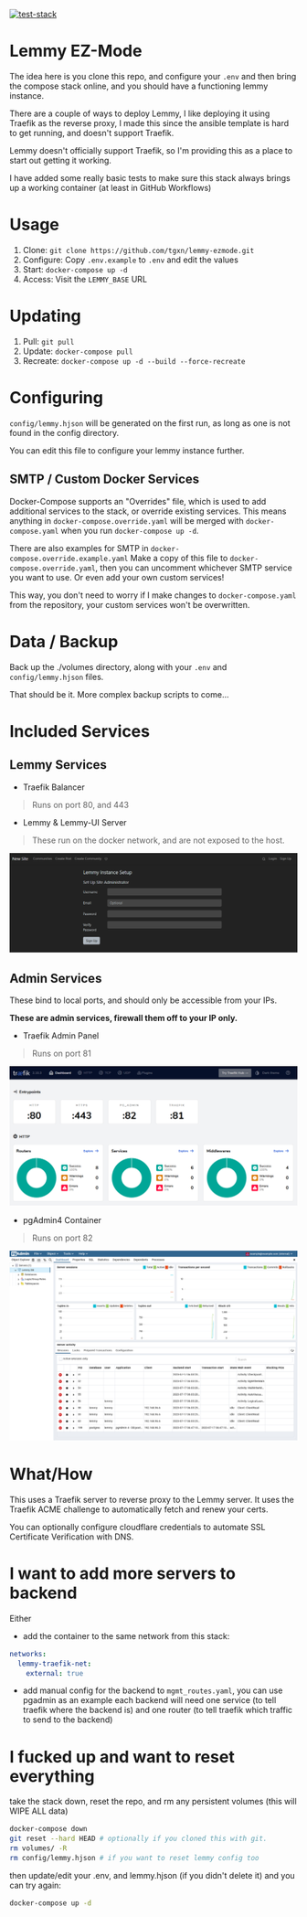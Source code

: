 [![test-stack](https://github.com/tgxn/lemmy-ezmode/actions/workflows/test.yaml/badge.svg)](https://github.com/tgxn/lemmy-ezmode/actions/workflows/test.yaml)

# Lemmy EZ-Mode

The idea here is you clone this repo, and configure your `.env` and then bring the compose stack online, and you should have a functioning lemmy instance.

There are a couple of ways to deploy Lemmy, I like deploying it using Traefik as the reverse proxy, I made this since the ansible template is hard to get running, and doesn't support Traefik.

Lemmy doesn't officially support Traefik, so I'm providing this as a place to start out getting it working.

I have added some really basic tests to make sure this stack always brings up a working container (at least in GitHub Workflows)

# Usage

1. Clone: `git clone https://github.com/tgxn/lemmy-ezmode.git`
2. Configure: Copy `.env.example` to `.env` and edit the values
3. Start: `docker-compose up -d`
4. Access: Visit the `LEMMY_BASE` URL

# Updating

1. Pull: `git pull`
2. Update: `docker-compose pull`
3. Recreate: `docker-compose up -d --build --force-recreate`

# Configuring

`config/lemmy.hjson` will be generated on the first run, as long as one is not found in the config directory.

You can edit this file to configure your lemmy instance further.

## SMTP / Custom Docker Services

Docker-Compose supports an "Overrides" file, which is used to add additional services to the stack, or override existing services. This means anything in `docker-compose.override.yaml` will be merged with `docker-compose.yaml` when you run `docker-compose up -d`.

There are also examples for SMTP in `docker-compose.override.example.yaml`
Make a copy of this file to `docker-compose.override.yaml`, then you can uncomment whichever SMTP service you want to use. Or even add your own custom services!

This way, you don't need to worry if I make changes to `docker-compose.yaml` from the repository, your custom services won't be overwritten.

# Data / Backup

Back up the ./volumes directory, along with your `.env` and `config/lemmy.hjson` files.

That should be it. More complex backup scripts to come...

# Included Services

## Lemmy Services

- Traefik Balancer
 > Runs on port 80, and 443

- Lemmy & Lemmy-UI Server
 > These run on the docker network, and are not exposed to the host.

 ![Lemmy New Instance Page](./docs/images/lemmy-setup.png)

## Admin Services
These bind to local ports, and should only be accessible from your IPs.

**These are admin services, firewall them off to your IP only.**

- Traefik Admin Panel
 > Runs on port 81

![Traefik Admin Panel](./docs/images/traefik-panel.png)

- pgAdmin4 Container
 > Runs on port 82

![pgAdmin4 Admin Panel](./docs/images/pgadmin-panel.png)

# What/How

This uses a Traefik server to reverse proxy to the Lemmy server.
It uses the Traefik ACME challenge to automatically fetch and renew your certs.

You can optionally configure cloudflare credentials to automate SSL Certificate Verification with DNS.


# I want to add more servers to backend

Either

- add the container to the same network from this stack:
```yaml
networks:
  lemmy-traefik-net:
    external: true
```

- add manual config for the backend to `mgmt_routes.yaml`, you can use pgadmin as an example
    each backend will need one service (to tell traefik where the backend is) and one router (to tell traefik which traffic to send to the backend)

# I fucked up and want to reset everything

take the stack down, reset the repo, and rm any persistent volumes (this will WIPE ALL data)
```sh
docker-compose down
git reset --hard HEAD # optionally if you cloned this with git.
rm volumes/ -R
rm config/lemmy.hjson # if you want to reset lemmy config too
```

then update/edit your .env, and lemmy.hjson (if you didn't delete it) and you can try again:

```sh
docker-compose up -d
```